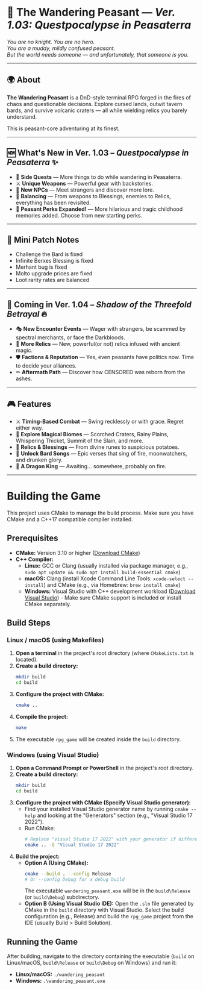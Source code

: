 # 🧅 The Wandering Peasant — *Ver. 1.03: Questpocalypse in Peasaterra*

*You are no knight. You are no hero.  
You are a muddy, mildly confused peasant.  
But the world needs someone — and unfortunately, that someone is you.*

---

## 🌍 About

**The Wandering Peasant** is a DnD-style terminal RPG forged in the fires of chaos and questionable decisions. Explore cursed lands, outwit tavern bards, and survive volcanic craters — all while wielding relics you barely understand.

This is peasant-core adventuring at its finest.

---

## 🆕 What's New in Ver. 1.03 – *Questpocalypse in Peasaterra* ✨

- 📜 **Side Quests** — More things to do while wandering in Peasaterra.
- ⚔️ **Unique Weapons** — Powerful gear with backstories.
- 🧙 **New NPCs** — Meet strangers and discover more lore.
- 🎲 **Balancing** — From weapons to Blessings, enemies to Relics, everything has been revisited.
- 🧄 **Peasant Perks Expanded!** — More hilarious and tragic childhood memories added. Choose from new starting perks.

---

## 🐛 Mini Patch Notes

- Challenge the Bard is fixed
- Infinite Berxes Blessing is fixed
- Merhant bug is fixed
- Molto upgrade prices are fixed
- Loot rarity rates are balanced

---

## 🔮 Coming in Ver. 1.04 – *Shadow of the Threefold Betrayal* 🔥


- 🎭 **New Encounter Events** — Wager with strangers, be scammed by spectral merchants, or face the Darkbloods.
- 🔮 **More Relics** — New, powerful(or not) relics infused with ancient magic.
- 🛡️ **Factions & Reputation** — Yes, even peasants have politics now. Time to decide your alliances.
- ⚰️ **Aftermath Path** — Discover how CENSORED was reborn from the ashes.

---

## 🎮 Features

- ⚔️ **Timing-Based Combat** — Swing recklessly or with grace. Regret either way.
- 🧭 **Explore Magical Biomes** — Scorched Craters, Rainy Plains, Whispering Thicket, Summit of the Slain, and more.
- 🔮 **Relics & Blessings** — From divine runes to suspicious potatoes.
- 🎵 **Unlock Bard Songs** — Epic verses that sing of fire, moonwatchers, and drunken glory.
- 🐉 **A Dragon King** — Awaiting... somewhere, probably on fire.

---

# Building the Game

This project uses CMake to manage the build process. Make sure you have CMake and a C++17 compatible compiler installed.

## Prerequisites

*   **CMake:** Version 3.10 or higher ([Download CMake](https://cmake.org/download/))
*   **C++ Compiler:**
    *   **Linux:** GCC or Clang (usually installed via package manager, e.g., `sudo apt update && sudo apt install build-essential cmake`)
    *   **macOS:** Clang (install Xcode Command Line Tools: `xcode-select --install`) and CMake (e.g., via Homebrew: `brew install cmake`)
    *   **Windows:** Visual Studio with C++ development workload ([Download Visual Studio](https://visualstudio.microsoft.com/downloads/)) - Make sure CMake support is included or install CMake separately.

## Build Steps

### Linux / macOS (using Makefiles)

1.  **Open a terminal** in the project's root directory (where `CMakeLists.txt` is located).
2.  **Create a build directory:**
    ```bash
    mkdir build
    cd build
    ```
3.  **Configure the project with CMake:**
    ```bash
    cmake ..
    ```
4.  **Compile the project:**
    ```bash
    make
    ```
5.  The executable `rpg_game` will be created inside the `build` directory.

### Windows (using Visual Studio)

1.  **Open a Command Prompt or PowerShell** in the project's root directory.
2.  **Create a build directory:**
    ```bash
    mkdir build
    cd build
    ```
3.  **Configure the project with CMake (Specify Visual Studio generator):**
    *   Find your installed Visual Studio generator name by running `cmake --help` and looking at the "Generators" section (e.g., "Visual Studio 17 2022").
    *   Run CMake:
        ```bash
        # Replace "Visual Studio 17 2022" with your generator if different
        cmake .. -G "Visual Studio 17 2022"
        ```
4.  **Build the project:**
    *   **Option A (Using CMake):**
        ```bash
        cmake --build . --config Release
        # Or --config Debug for a debug build
        ```
        The executable `wandering_peasant.exe` will be in the `build\Release` (or `build\Debug`) subdirectory.
    *   **Option B (Using Visual Studio IDE):**
        Open the `.sln` file generated by CMake in the `build` directory with Visual Studio. Select the build configuration (e.g., Release) and build the `rpg_game` project from the IDE (usually Build > Build Solution).

## Running the Game

After building, navigate to the directory containing the executable (`build` on Linux/macOS, `build\Release` or `build\Debug` on Windows) and run it:

*   **Linux/macOS:** `./wandering_peasant`
*   **Windows:** `.\wandering_peasant.exe`

